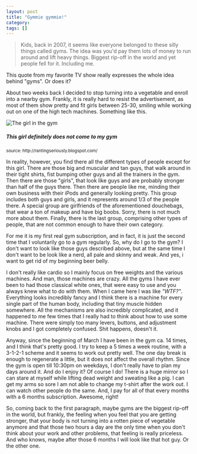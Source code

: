```yaml
---
layout: post
title: "Gymmie gymmie!"
category: 
tags: []
---
```


<blockquote>Kids, back in 2007, it seems like everyone belonged to  these silly things called gyms. The idea was you'd pay them lots of money to run around and lift heavy things. Biggest rip-off in the world and yet people fell for it.  Including me.</blockquote>

This quote from my favorite TV show really expresses the whole idea behind "gyms". Or does it?

About two weeks back I decided to stop turning into a vegetable and enroll into a nearby gym. Frankly, it is really hard to resist the advertisement, as most of them show pretty and fit girls between 25-30, smiling while working out on one of the high tech machines. Something like this.

<div class="thumb">
<img src="http://2.bp.blogspot.com/-O05L4H6h9Jw/Tq2eGk52n2I/AAAAAAAAAPw/lK0zzEnWIYc/s1600/Gym-girl.jpg" alt="The girl in the gym">
<h5>This girl definitely does not come to my gym</h5>
<p><small>source: http://rantingseriously.blogspot.com/</small></p>
</div>

In reality, however, you find there all the different types of people except for this girl. There are those big and muscular and tan guys, that walk around in their tight shirts, fist bumping other guys and all the trainers in the gym. Then there are those "girls", that look like guys and are probably stronger than half of the guys there. Then there are people like me, minding their own business with their iPods and generally looking pretty. This group includes both guys and girls, and it represents around 1/3 of the people there. A special group are girlfriends of the aforementioned douchebags, that wear a ton of makeup and have big boobs. Sorry, there is not much more about them. Finally, there is the last group, comprising other types of people, that are not common enough to have their own category.

For me it is my first real gym subscription, and in fact, it is just the second time that I voluntarily go to a gym regularly. So, why do I go to the gym? I don't want to look like those guys described above, but at the same time I don't want to be look like a nerd, all pale and skinny and weak. And yes, i want to get rid of my beginning beer belly.

I don't really like cardio so I mainly focus on free weights and the various machines. And man, those machines are crazy. All the gyms I have ever been to had those classical white ones, that were easy to use and you always knew what to do with them. When I came here I was like _"WTF?"_. Everything looks incredibly fancy and I think there is a machine for every single part of the human body, including that tiny muscle hidden somewhere. All the mechanisms are also incredibly complicated, and it happened to me few times that I really had to think about how to use some machine. There were simply too many levers, buttons, and adjustment knobs and I got completely confused. Shit happens, doesn't it.

Anyway, since the beginning of March I have been in the gym ca. 14 times, and I think that's pretty good. I try to keep a 5 times a week routine, with a 3-1-2-1 scheme and it seems to work out pretty well. The one day break is enough to regenerate a little, but it does not affect the overall rhythm. Since the gym is open till 10:30pm on weekdays, I don't really have to plan my days around it. And do I enjoy it? Of course I do! There is a huge mirror so I can stare at myself while lifting dead weight and sweating like a pig. I can get my arms so sore I am not able to change my t-shirt after the work out. I can watch other people do the same. And, I pay for all of that every months with a 6 months subscription. Awesome, right!

So, coming back to the first paragraph, maybe gyms are the biggest rip-off in the world, but frankly, the feeling when you feel that you are getting stronger, that your body is not turning into a rotten piece of vegetable anymore and that those two hours a day are the only time when you don't think about your work and other problems, that feeling is really priceless. And who knows, maybe after those 6 months I will look like that hot guy. Or the other one.

